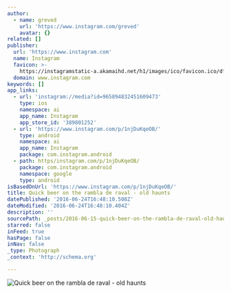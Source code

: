 ```yaml
---
author:
  - name: greved
    url: 'https://www.instagram.com/greved'
    avatar: {}
related: []
publisher:
  url: 'https://www.instagram.com'
  name: Instagram
  favicon: >-
    https://instagramstatic-a.akamaihd.net/h1/images/ico/favicon.ico/dfa85bb1fd63.ico
  domain: www.instagram.com
keywords: []
app_links:
  - url: 'instagram://media?id=965894832451609473'
    type: ios
    namespace: ai
    app_name: Instagram
    app_store_id: '389801252'
  - url: 'https://www.instagram.com/p/1njDuKqeOB/'
    type: android
    namespace: ai
    app_name: Instagram
    package: com.instagram.android
  - path: https/instagram.com/p/1njDuKqeOB/
    package: com.instagram.android
    namespace: google
    type: android
isBasedOnUrl: 'https://www.instagram.com/p/1njDuKqeOB/'
title: Quick beer on the rambla de raval - old haunts
datePublished: '2016-06-24T16:48:10.508Z'
dateModified: '2016-06-24T16:48:10.404Z'
description: ''
sourcePath: _posts/2016-06-15-quick-beer-on-the-rambla-de-raval-old-haunts.md
starred: false
inFeed: true
hasPage: false
inNav: false
_type: Photograph
_context: 'http://schema.org'

---
```

![Quick beer on the rambla de raval - old haunts](https://scontent.cdninstagram.com/t51.2885-15/e15/11137797_1589945594609286_1029002753_n.jpg?ig_cache_key=OTY1ODk0ODMyNDUxNjA5NDcz.2)